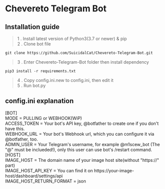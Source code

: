 # Chevereto Telegram Bot   
## Installation guide   
> 1 . Install latest version of Python3(3.7 or newer) & pip   
> 2 . Clone bot file

    git clone https://github.com/SuicidalCat/Chevereto-Telegram-Bot.git

> 3 . Enter Chevereto-Telegram-Bot folder then install dependency

    pip3 install -r requirements.txt

> 4 . Copy config.ini.new to config.ini, then edit it   
> 5 . Run bot.py   
## config.ini explanation   
[BOT]   
MODE = PULLING or WEBHOOK(WiP)   
ACCESS_TOKEN = Your bot's API key, @botfather to create one if you don't have this.  
WEBHOOK_URL = Your bot's Webhook url, which you can configure it via @botfather, too.   
ADMIN_USER = Your Telegram's username, for example @m1scew_bot (The "@" must be inclueded!), only this user can use bot's /restart command.   
[HOST]   
IMAGE_HOST = The domain name of your image host site(without "https://" part)   
IMAGE_HOST_API_KEY = You can find it on https://your-image-host/dashboard/settings/api   
IMAGE_HOST_RETURN_FORMAT = json
